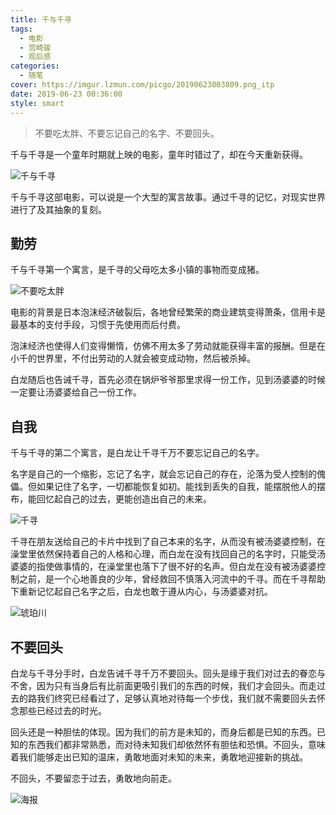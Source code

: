 ```yaml
---
title: 千与千寻
tags:
  - 电影
  - 宫崎骏
  - 观后感
categories:
  - 随笔
cover: https://imgur.lzmun.com/picgo/20190623003809.png_itp
date: 2019-06-23 00:36:00
style: smart
---
```


> 不要吃太胖、不要忘记自己的名字、不要回头。

千与千寻是一个童年时期就上映的电影，童年时错过了，却在今天重新获得。

![千与千寻](https://imgur.lzmun.com/picgo/20190622225227.png)

千与千寻这部电影，可以说是一个大型的寓言故事。通过千寻的记忆，对现实世界进行了及其抽象的复刻。

## 勤劳

千与千寻第一个寓言，是千寻的父母吃太多小镇的事物而变成猪。

![不要吃太胖](https://imgur.lzmun.com/picgo/20190622235730.png)

电影的背景是日本泡沫经济破裂后，各地曾经繁荣的商业建筑变得萧条，信用卡是最基本的支付手段，习惯于先使用而后付费。

泡沫经济也使得人们变得懒惰，仿佛不用太多了劳动就能获得丰富的报酬。但是在小千的世界里，不付出劳动的人就会被变成动物，然后被杀掉。

白龙随后也告诫千寻，首先必须在锅炉爷爷那里求得一份工作，见到汤婆婆的时候一定要让汤婆婆给自己一份工作。

## 自我

千与千寻的第二个寓言，是白龙让千寻千万不要忘记自己的名字。

名字是自己的一个缩影，忘记了名字，就会忘记自己的存在，沦落为受人控制的傀儡。但如果记住了名字，一切都能恢复如初。能找到丢失的自我，能摆脱他人的摆布，能回忆起自己的过去，更能创造出自己的未来。

![千寻](https://imgur.lzmun.com/picgo/20190623000255.png)

千寻在朋友送给自己的卡片中找到了自己本来的名字，从而没有被汤婆婆控制，在澡堂里依然保持着自己的人格和心理，而白龙在没有找回自己的名字时，只能受汤婆婆的指使做事情的，在澡堂里也落下了很不好的名声。但白龙在没有被汤婆婆控制之前，是一个心地善良的少年，曾经救回不慎落入河流中的千寻。而在千寻帮助下重新记忆起自己名字之后，白龙也敢于遵从内心，与汤婆婆对抗。

![琥珀川](https://imgur.lzmun.com/picgo/20190623000714.png)

## 不要回头

白龙与千寻分手时，白龙告诫千寻千万不要回头。回头是缘于我们对过去的眷恋与不舍，因为只有当身后有比前面更吸引我们的东西的时候，我们才会回头。而走过去的路我们终究已经看过了，足够认真地对待每一个步伐，我们就不需要回头去怀念那些已经过去的时光。

回头还是一种胆怯的体现。因为我们的前方是未知的，而身后都是已知的东西。已知的东西我们都非常熟悉，而对待未知我们却依然怀有胆怯和恐惧。不回头，意味着我们能够走出已知的温床，勇敢地面对未知的未来，勇敢地迎接新的挑战。

不回头，不要留恋于过去，勇敢地向前走。

![海报](https://imgur.lzmun.com/picgo/20190623000220.png)

